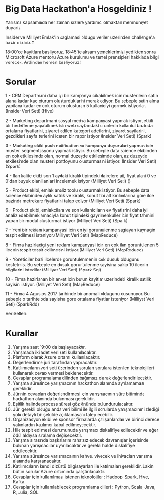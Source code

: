 # Big Data Hackathon'a Hosgeldiniz !

Yarisma kapsaminda her zaman sizlere yardimci olmaktan memnuniyet duyariz. 

Insider ve Milliyet Emlak'in saglamasi oldugu veriler uzerinden challenge'a hazir misiniz ?

18:00'de kayitlara basliyoruz.
18:45'te aksam yemeklerimizi yedikten sonra Microsoft Azure mentoru Azure kurulumu ve temel prensipleri hakkinda bilgi verecek.
Ardindan hemen basliyoruz!

# Sorular

1 -	CRM Departmani daha iyi bir kampanya cikabilmek icin musterilerin satin alana kadar kac oturum olusturduklarini merak ediyor. Bu sebeple satin alma yapilana kadar en cok oturum olusturan 5 kullaniciyi gormek istiyorlar. (Insider Veri Seti) (Hive)

2 -	Marketing departmani sosyal medya kampanyasi yapmak istiyor, etkili bir hedefleme yapabilmek icin web sayfandaki urunlerin kullanici bazinda ortalama fiyatlarini, ziyaret edilen kategori adetlerini, ziyaret sayilarini, gezdikleri sayfa turlerini iceren bir rapor istiyor (Insider Veri Seti) (Spark)

3 -	Marketing ekibi push notification ve kampanya duyurulari yapmak icin musteri segmentasyonu yapmak istiyor. Bu sebeple data science ekibinden en cok etkilesimde olan, normal duzeyde etkilesimde olan, az duzeyde etkilesimde olan musteri portfoyunu olusturmasini istiyor. (Insider Veri Seti) (Spark)

4 - Ilan kalite ekibi son 1 aydaki kiralık tipindeki dairelere ait, fiyat alani 0 ve 0'dan buyuk olan ilanlari incelemek istiyor (Milliyet Veri Seti) ()

5 - Product ekibi, emlak analiz toolu olusturmak istiyor. Bu sebeple data science ekibinden aylık satılık ve kiralık, konut tipi alt kırılımlarına göre ilce bazinda metrekare fiyatlarini talep ediyor (Milliyet Veri Seti) (Spark)

6 - Product ekibi, emlakcilara ve son kullanicilarin ev fiyatlarini daha iyi analiz edebilmek amaciyla konut tipindeki gayrimenkuller icin fiyat tahmini yapan bir modul olusturmak istiyor (Milliyet Veri Seti) (Spark)

7 - Yeni bir reklam kampanyasi icin en iyi goruntulenme saglayan kaynagin tespit edilmesi isteniyor.(Milliyet Veri Seti) (MapReduce)

8 - Firma hazirladigi yeni reklam kampanyasi icin en cok ilan goruntulenen 5 ilcenin tespit tespit edilmesini istiyor.(Milliyet Veri Seti) (MapReduce)

9 - Yoneticiler bazi ilcelerde goruntulenmenin cok dusuk oldugunu kesfetmis. Bu sebeple en dusuk goruntulenme sayisina sahip 10 ilcenin bilgilerini istediler (Milliyet Veri Seti) (Spark Sql)

10 - Firma hazirlanan bir anket icin butun kayitlar uzerindeki kiralik satilik sayisini istiyor. (Milliyet Veri Seti) (MapReduce)

11 - Firma 4 Agustos 2017 tarihinde bir anomali oldugunu dusunuyor. Bu sebeple o tarihte oda sayisina gore ortalama fiyatlar isteniyor (Milliyet Veri Seti) (SparkRdd)


VeriSetleri:


# Kurallar

1. Yarışma saat 19:00 da başlayacaktır.
2. Yarışmada iki adet veri seti kullanılacaktır.
3. Platform olarak Azure ortamı kullanılacaktır.
4. Değerlendirme juri tarafından yapılacaktır.
5. Katılımıcıların veri seti üzerinden sorulan sorulara istenilen teknolojileri kullanarak cevap vermesi beklenecektir.
6. Cevaplar programalama dilinden bağımsız olarak değerlendirilecektir.
7. Yarışma süresince yarışmacının hackathon alanında ayrılamaması gereklidir.
8. Jürinin cevapları değerlendirmesi için yarışmacının süre bitiminde hackathon alanında bulunması gereklidir.
9. Eşitlik halinde process süresi göz önünde bulundurulacaktır.
10. Jüri gerekli olduğu anda veri bilimi ile ilgili sorularda yarışmacının izlediği yolu detaylı bir şekilde açıklamasanı talep edebilir.
11. Organizasyon ekibi ve sponsor firmalarda çalışanlardan ve birinci derece yakınlardın katılımcı kabul edilmeyecektir.
12. Hile tespit edilmesi durumunuda yarışmacı diskalifiye edilecektir ve eğer ödül aldıysa sıralama değişecektir.
13. Yarışma sırasında başkalarını rahatsız edecek davranışlar içerisinde bulunan yarışmacılar uyarılacaktır ve gerekli halde diskalifiye edeilecektir.
14. Yarışma süresince yarışmacaının kahve, yiyecek ve ihiyaçları yarışma alanında karşılanacaktır.
15. Katılımcıların kendi dizüstü bilgisayarları ile katılmaları gereklidir. Lakin bütün sorular Azure ortamında çalıştırılacaktır.
16. Cevaplar için kullanılması istenen teknolojiler : Hadoop, Spark, Hive, Kafka.
17. Cevaplar için kullanılabilecek programlama dilleri : Python, Scala, Java, R, Julia, SQL
